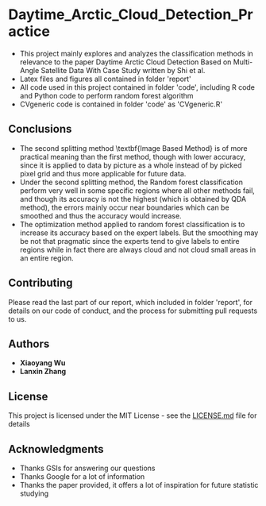 # Daytime_Arctic_Cloud_Detection_Practice

* This project mainly explores and analyzes the classification methods in relevance to the paper Daytime Arctic Cloud Detection Based on Multi-Angle Satellite Data With Case Study written by Shi et al.
* Latex files and figures all contained in folder 'report'
* All code used in this project contained in folder 'code', including R code and Python code to perform random forest algorithm
* CVgeneric code is contained in folder 'code' as 'CVgeneric.R'

## Conclusions

* The second splitting method \textbf{Image Based Method} is of more practical meaning than the first method, though  with lower accuracy, since it is applied to data by picture as a whole instead of by picked pixel grid and thus more applicable for future data.
* Under the second splitting method, the Random forest classification perform very well in some specific regions where all other methods fail, and though its accuracy is not the highest (which is obtained by QDA method), the errors mainly occur near boundaries which can be smoothed and thus the accuracy would increase.
* The optimization method applied to random forest classification is to increase its accuracy based on the expert labels. But the smoothing may be not that pragmatic since the experts tend to give labels to entire regions while in fact there are always cloud and not cloud small areas in an entire region.

## Contributing

Please read the last part of our report, which included in folder 'report',  for details on our code of conduct, and the process for submitting pull requests to us.

## Authors

* **Xiaoyang Wu** 
* **Lanxin Zhang**  

## License

This project is licensed under the MIT License - see the [LICENSE.md](LICENSE.md) file for details

## Acknowledgments

* Thanks GSIs for answering our questions
* Thanks Google for a lot of information
* Thanks the paper provided, it offers a lot of inspiration for future statistic studying
